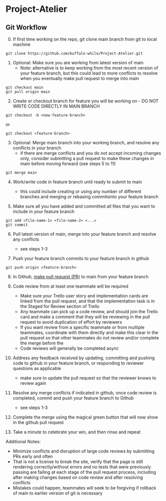 # Project-Atelier

## Git Workflow

0. If first time working on the repo, git clone main branch from git to local machine
```
git clone https://github.com/buffalo-while/Project-Atelier.git
```

1. Optional: Make sure you are working from latest version of main
   - Note: alternative is to keep working from the most recent version of your feature branch, but this could lead to more conflicts to resolve when you eventually make pull request to merge into main
```
git checkout main
git pull origin main
```
2. Create or checkout branch for feature you will be working on - DO NOT WRITE CODE DIRECTLY IN MAIN BRANCH
```
git checkout -b <new-feature-branch>
```
or
```
git checkout <feature-branch>
```
3. Optional: Merge main branch into your working branch, and resolve any conflicts in your branch
   - if there are merge conflicts and you do not accept incoming changes only, consider submitting a pull request to make these changes in main before moving forward (see steps 5 to 11)
```
git merge main
```
4. Work/write code in feature branch until ready to submit to main
   - this could include creating or using any number of different branches and merging or rebasing commitsinto your feature branch

5. Make sure all you have added and committed all files that you want to include in your feature branch
```
git add <file-name-1> <file-name-2> <...>
git commit
```
6. Pull latest version of main, merge into your feature branch and resolve any conflicts
   - see steps 1-3

7. Push your feature branch commits to your feature branch in github
```
git push origin <feature-branch>
```
8. In Github, [make pull request (PR)](https://docs.github.com/en/pull-requests/collaborating-with-pull-requests/proposing-changes-to-your-work-with-pull-requests/creating-a-pull-request) to main from your feature branch

9. Code review from at least one teammate will be required
   - Make sure your Trello user story and implementation cards are linked from the pull request, and that the implementation task is in the Staged for Review section of Trello
   - Any teammate can pick up a code review, and should join the Trello card and make a comment that they will be reviewing in the pull request to avoid duplication of effort by reviewers
   - If you want review from a specific teammate or from multiple teammates, coordinate with them directly and make this clear in the pull request so that other teammates do not review and/or complete the merge before the
   - Code reviews will generally be completed async

10. Address any feedback received by updating, committing and pushing code to github in your feature branch, or responding to reviewer questions as applicable
    - make sure to update the pull request so that the reviewer knows to review again

11. Resolve any merge conflicts if indicated in github, once code review is completed, commit and push your feature branch to Github
    - see steps 1-3

12. Complete the merge using the magical green button that will now show in the github pull request

13. Take a minute to celebrate your win, and then rinse and repeat

Additional Notes:
- Minimize conflicts and disruption of large code reviews by submitting PRs early and often
- That is not a license to break the site, verify that the page is still rendering correctly/without errors and no tests that were previously passing are failing at each stage of the pull request process, including after making changes based on code review and after resolving conflicts
- Mistakes could happen, teammates will seek to be forgiving if rollback of main to earlier version of git is necessary